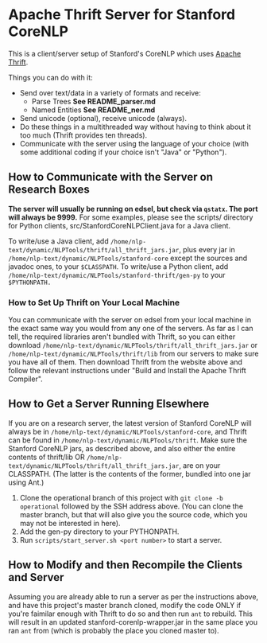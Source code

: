 Apache Thrift Server for Stanford CoreNLP
=========================================

This is a client/server setup of Stanford's CoreNLP which uses [Apache Thrift](http://thrift.apache.org/).

Things you can do with it:

* Send over text/data in a variety of formats and receive:
	- Parse Trees **See README_parser.md**
	- Named Entities **See README_ner.md**
* Send unicode (optional), receive unicode (always).
* Do these things in a multithreaded way without having to think about it too much (Thrift provides ten threads).
* Communicate with the server using the language of your choice (with some additional coding if your choice isn't "Java" or "Python").


## How to Communicate with the Server on Research Boxes

**The server will usually be running on edsel, but check via `qstatx`.  The port will always be 9999.**
For some examples, please see the scripts/ directory for Python clients, src/StanfordCoreNLPClient.java for a Java client.

To write/use a Java client, add `/home/nlp-text/dynamic/NLPTools/thrift/all_thrift_jars.jar`, plus every jar in `/home/nlp-text/dynamic/NLPTools/stanford-core` except the sources and javadoc ones, to your `$CLASSPATH`.
To write/use a Python client, add `/home/nlp-text/dynamic/NLPTools/stanford-thrift/gen-py` to your `$PYTHONPATH.`


### How to Set Up Thrift on Your Local Machine

You can communicate with the server on edsel from your local machine in the exact same way you would from any one of the servers.
As far as I can tell, the required libraries aren't bundled with Thrift, so you can either download `/home/nlp-text/dynamic/NLPTools/thrift/all_thrift_jars.jar` or `/home/nlp-text/dynamic/NLPTools/thrift/lib` from our servers to make sure you have all of them.
Then download Thrift from the website above and follow the relevant instructions under "Build and Install the Apache Thrift Compiler".


## How to Get a Server Running Elsewhere

If you are on a research server, the latest version of Stanford CoreNLP will always be in `/home/nlp-text/dynamic/NLPTools/stanford-core`, and Thrift can be found in `/home/nlp-text/dynamic/NLPTools/thrift`.
Make sure the Stanford CoreNLP jars, as described above, and also either the entire contents of thrift/lib OR `/home/nlp-text/dynamic/NLPTools/thrift/all_thrift_jars.jar`, are on your CLASSPATH.  (The latter is the contents of the former, bundled into one jar using Ant.)

1. Clone the operational branch of this project with `git clone -b operational` followed by the SSH address above.  (You can clone the master branch, but that will also give you the source code, which you may not be interested in here).
2. Add the gen-py directory to your PYTHONPATH.
3. Run `scripts/start_server.sh <port number>` to start a server.



## How to Modify and then Recompile the Clients and Server

Assuming you are already able to run a server as per the instructions above, and have this project's master branch cloned, modify the code ONLY if you're faimilar enough with Thrift to do so and then run `ant` to rebuild.  This will result in an updated stanford-corenlp-wrapper.jar in the same place you ran `ant` from (which is probably the place you cloned master to).